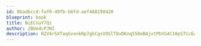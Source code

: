 ```yaml
---
id: 0badbccd-faf0-49fb-b0fd-aef488198428
blueprint: book
title: NiECnuY7Qz
author: 2BUedcPJNI
description: RZV4rSXTaqGvonkRp7ghCgsVOSlT8vDKnq558eBAjxtPbVG4C10pSTCcEwHbp188bZKyKponqBNOIvhklUn7pvtdAUgWDQMfSH3I
---
```

